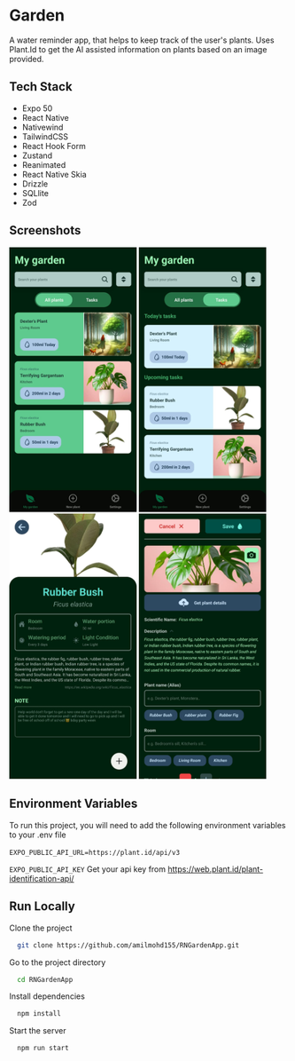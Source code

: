 
# Garden

A water reminder app, that helps to keep track of the user's plants. Uses Plant.Id to get the AI assisted information on plants based on an image provided. 


## Tech Stack

- Expo 50
- React Native
- Nativewind
- TailwindCSS
- React Hook Form
- Zustand
- Reanimated
- React Native Skia
- Drizzle
- SQLlite
- Zod

## Screenshots

<img src='screenshots/IMG-20240426-WA0018.jpg' width='230' alt="All Plants"> <img src='screenshots/IMG-20240426-WA0017.jpg' width='230' alt="Task"> <img src='screenshots/IMG-20240426-WA0014.jpg' width='230' alt="Plant Page"> 
<img src='screenshots/IMG-20240426-WA0016.jpg' width='230' alt="Add"> 


## Environment Variables

To run this project, you will need to add the following environment variables to your .env file

`EXPO_PUBLIC_API_URL=https://plant.id/api/v3`

`EXPO_PUBLIC_API_KEY` Get your api key from https://web.plant.id/plant-identification-api/ 



## Run Locally

Clone the project

```bash
  git clone https://github.com/amilmohd155/RNGardenApp.git
```

Go to the project directory

```bash
  cd RNGardenApp
```

Install dependencies

```bash
  npm install
```

Start the server

```bash
  npm run start
```

